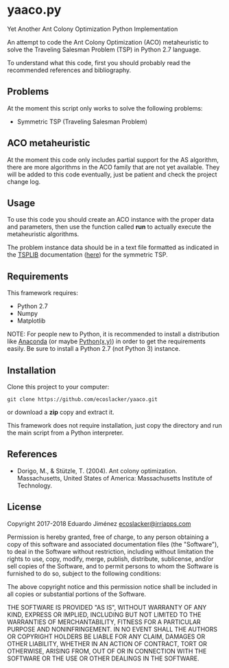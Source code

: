 # yaaco.py
Yet Another Ant Colony Optimization Python Implementation

An attempt to code the Ant Colony Optimization (ACO) metaheuristic to solve
the Traveling Salesman Problem (TSP) in Python 2.7 language.

To understand what this code, first you should probably read the recommended
references and bibliography.

## Problems

At the moment this script only works to solve the following problems:
* Symmetric TSP (Traveling Salesman Problem)


## ACO metaheuristic

At the moment this code only includes partial support for the AS algorithm,
there are more algorithms in the ACO family that are not yet available. They
will be added to this code eventually, just be patient and check the project
change log.

## Usage

To use this code you should create an ACO instance with the proper data and
parameters, then use the function called **run** to actually execute the
metaheuristic algorithms.

The problem instance data should be in a text file formatted as indicated in
the [TSPLIB](https://www.iwr.uni-heidelberg.de/groups/comopt/software/TSPLIB95/) documentation ([here](https://www.iwr.uni-heidelberg.de/groups/comopt/software/TSPLIB95/tsp95.pdf)) for the symmetric TSP.

## Requirements

This framework requires:
* Python 2.7
* Numpy
* Matplotlib

NOTE: For people new to Python, it is recommended to install a distribution
like [Anaconda](https://www.anaconda.com/) (or maybe
[Python(x,y)](https://python-xy.github.io/)) in order to get the
requirements easily. Be sure to install a Python 2.7 (not Python 3) instance.

## Installation

Clone this project to your computer:

```
git clone https://github.com/ecoslacker/yaaco.git
```

or download a **zip** copy and extract it.

This framework does not require installation, just copy the directory and run
the main script from a Python interpreter.

## References

*  Dorigo, M., & Stützle, T. (2004). Ant colony optimization. Massachusetts,
  United States of America: Massachusetts Institute of Technology.

## License

Copyright 2017-2018 Eduardo Jiménez <ecoslacker@irriapps.com>

Permission is hereby granted, free of charge, to any person obtaining a copy of this software and associated documentation files (the "Software"), to deal in the Software without restriction, including without limitation the rights to use, copy, modify, merge, publish, distribute, sublicense, and/or sell copies of the Software, and to permit persons to whom the Software is furnished to do so, subject to the following conditions:

The above copyright notice and this permission notice shall be included in all copies or substantial portions of the Software.

THE SOFTWARE IS PROVIDED "AS IS", WITHOUT WARRANTY OF ANY KIND, EXPRESS OR IMPLIED, INCLUDING BUT NOT LIMITED TO THE WARRANTIES OF MERCHANTABILITY, FITNESS FOR A PARTICULAR PURPOSE AND NONINFRINGEMENT. IN NO EVENT SHALL THE AUTHORS OR COPYRIGHT HOLDERS BE LIABLE FOR ANY CLAIM, DAMAGES OR OTHER LIABILITY, WHETHER IN AN ACTION OF CONTRACT, TORT OR OTHERWISE, ARISING FROM, OUT OF OR IN CONNECTION WITH THE SOFTWARE OR THE USE OR OTHER DEALINGS IN THE SOFTWARE.
